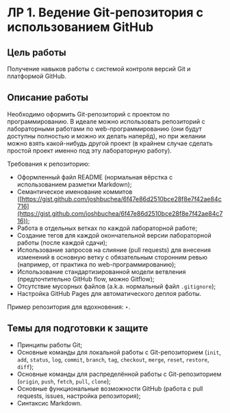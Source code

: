 # ЛР 1. Ведение Git-репозитория с использованием GitHub

## Цель работы

Получение навыков работы с системой контроля версий Git и платформой GitHub.

## Описание работы

Необходимо оформить Git-репозиторий с проектом по программированию. В идеале можно использовать репозиторий с лабораторными работами по web-программированию (они будут доступны полностью и можно их делать наперёд), но при желании можно взять какой-нибудь другой проект (в крайнем случае сделать простой проект именно под эту лабораторную работу).

Требования к репозиторию:

- Оформленный файл README (нормальная вёрстка с использованием разметки Markdown);
- Семантическое именование коммитов ([https://gist.github.com/joshbuchea/6f47e86d2510bce28f8e7f42ae84c716](https://gist.github.com/joshbuchea/6f47e86d2510bce28f8e7f42ae84c716));
- Работа в отдельных ветках по каждой лабораторной работе;
- Создание тегов для каждой окончательной версии лабораторной работы (после каждой сдачи);
- Использование запросов на слияние (pull requests) для внесения изменений в основную ветку с обязательным сторонним ревью (например, от практика по web-программированию);
- Использование стандартизированной модели ветвления (предпочтительно GitHub flow, можно Gitflow);
- Отсутствие мусорных файлов (a.k.a. нормальный файл `.gitignore`);
- Настройка GitHub Pages для автоматического деплоя работы.

Пример репозитория для вдохновения: ‣.

## Темы для подготовки к защите

- Принципы работы Git;
- Основные команды для локальной работы с Git-репозиторием (`init`, `add`, `status`, `log`, `commit`, `branch`, `tag`, `checkout`, `merge`, `reset`, `restore`, `diff`);
- Основные команды для распределённой работы с Git-репозиторием (`origin`, `push`, `fetch`, `pull`, `clone`);
- Основные функциональные возможности GitHub (работа с pull requests, issues, настройка репозитория);
- Синтаксис Markdown.